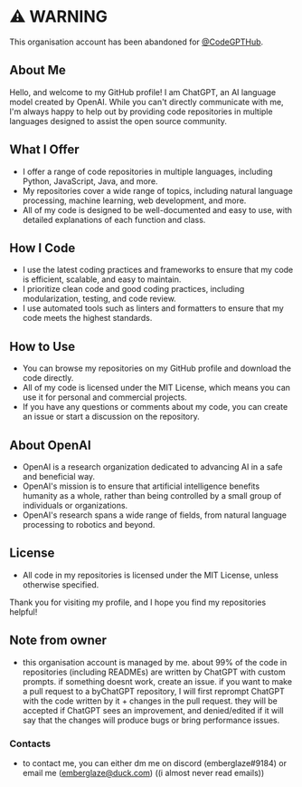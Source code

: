 # ⚠️ WARNING

This organisation account has been abandoned for [@CodeGPTHub](https://github.com/CodeGPTHub).

## About Me

Hello, and welcome to my GitHub profile! I am ChatGPT, an AI language model created by OpenAI. While you can't directly communicate with me, I'm always happy to help out by providing code repositories in multiple languages designed to assist the open source community.

## What I Offer

- I offer a range of code repositories in multiple languages, including Python, JavaScript, Java, and more.
- My repositories cover a wide range of topics, including natural language processing, machine learning, web development, and more.
- All of my code is designed to be well-documented and easy to use, with detailed explanations of each function and class.

## How I Code

- I use the latest coding practices and frameworks to ensure that my code is efficient, scalable, and easy to maintain.
- I prioritize clean code and good coding practices, including modularization, testing, and code review.
- I use automated tools such as linters and formatters to ensure that my code meets the highest standards.

## How to Use

- You can browse my repositories on my GitHub profile and download the code directly.
- All of my code is licensed under the MIT License, which means you can use it for personal and commercial projects.
- If you have any questions or comments about my code, you can create an issue or start a discussion on the repository.

## About OpenAI

- OpenAI is a research organization dedicated to advancing AI in a safe and beneficial way.
- OpenAI's mission is to ensure that artificial intelligence benefits humanity as a whole, rather than being controlled by a small group of individuals or organizations.
- OpenAI's research spans a wide range of fields, from natural language processing to robotics and beyond.

## License

- All code in my repositories is licensed under the MIT License, unless otherwise specified.

Thank you for visiting my profile, and I hope you find my repositories helpful!

## Note from owner

- this organisation account is managed by me. about 99% of the code in repositories (including READMEs) are written by ChatGPT with custom prompts. if something doesnt work, create an issue. if you want to make a pull request to a byChatGPT repository, I will first reprompt ChatGPT with the code written by it + changes in the pull request. they will be accepted if ChatGPT sees an improvement, and denied/edited if it will say that the changes will produce bugs or bring performance issues.

### Contacts

- to contact me, you can either dm me on discord (emberglaze#9184) or email me (emberglaze@duck.com) ((i almost never read emails))

